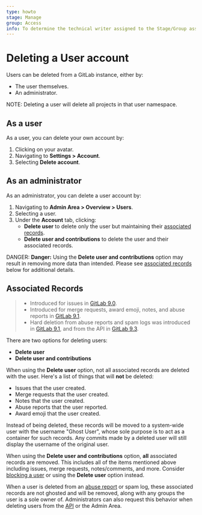 ```yaml
---
type: howto
stage: Manage
group: Access
info: To determine the technical writer assigned to the Stage/Group associated with this page, see https://about.gitlab.com/handbook/engineering/ux/technical-writing/#designated-technical-writers
---
```


# Deleting a User account

Users can be deleted from a GitLab instance, either by:

- The user themselves.
- An administrator.

NOTE:
Deleting a user will delete all projects in that user namespace.

## As a user

As a user, you can delete your own account by:

1. Clicking on your avatar.
1. Navigating to **Settings > Account**.
1. Selecting **Delete account**.

## As an administrator

As an administrator, you can delete a user account by:

1. Navigating to **Admin Area > Overview > Users**.
1. Selecting a user.
1. Under the **Account** tab, clicking:
   - **Delete user** to delete only the user but maintaining their
     [associated records](#associated-records).
   - **Delete user and contributions** to delete the user and
     their associated records.

DANGER: **Danger:**
Using the **Delete user and contributions** option may result
in removing more data than intended. Please see [associated records](#associated-records)
below for additional details.

## Associated Records

> - Introduced for issues in [GitLab 9.0](https://gitlab.com/gitlab-org/gitlab-foss/-/merge_requests/7393).
> - Introduced for merge requests, award emoji, notes, and abuse reports in [GitLab 9.1](https://gitlab.com/gitlab-org/gitlab-foss/-/merge_requests/10467).
> - Hard deletion from abuse reports and spam logs was introduced in [GitLab 9.1](https://gitlab.com/gitlab-org/gitlab-foss/-/merge_requests/10273), and from the API in [GitLab 9.3](https://gitlab.com/gitlab-org/gitlab-foss/-/merge_requests/11853).

There are two options for deleting users:

- **Delete user**
- **Delete user and contributions**

When using the **Delete user** option, not all associated records are deleted with the user.
Here's a list of things that will **not** be deleted:

- Issues that the user created.
- Merge requests that the user created.
- Notes that the user created.
- Abuse reports that the user reported.
- Award emoji that the user created.

Instead of being deleted, these records will be moved to a system-wide
user with the username "Ghost User", whose sole purpose is to act as a container
for such records. Any commits made by a deleted user will still display the
username of the original user.

When using the **Delete user and contributions** option, **all** associated records
are removed. This includes all of the items mentioned above including issues,
merge requests, notes/comments, and more. Consider
[blocking a user](../../admin_area/blocking_unblocking_users.md)
or using the **Delete user** option instead.

When a user is deleted from an [abuse report](../../admin_area/abuse_reports.md)
or spam log, these associated
records are not ghosted and will be removed, along with any groups the user
is a sole owner of. Administrators can also request this behavior when
deleting users from the [API](../../../api/users.md#user-deletion) or the
Admin Area.

<!-- ## Troubleshooting

Include any troubleshooting steps that you can foresee. If you know beforehand what issues
one might have when setting this up, or when something is changed, or on upgrading, it's
important to describe those, too. Think of things that may go wrong and include them here.
This is important to minimize requests for support, and to avoid doc comments with
questions that you know someone might ask.

Each scenario can be a third-level heading, e.g. `### Getting error message X`.
If you have none to add when creating a doc, leave this section in place
but commented out to help encourage others to add to it in the future. -->
